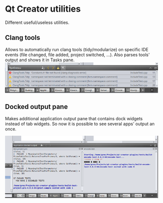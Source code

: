 # Qt Creator utilities

Different useful/useless utilities.

## Clang tools

Allows to automatically run clang tools (tidy/modularize) on specific IDE events
(file changed, file added, project switched, ...).
Also parses tools' output and shows it in Tasks pane.
![Preview](dist/clangtools.png?raw=true)

## Docked output pane

Makes additional application output pane that contains dock widgets instead of tab widgets.
So now it is possible to see several apps' output an once.

![Preview](dist/dockoutput.png?raw=true)
